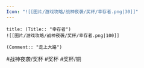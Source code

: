 ```yaml
---
Icon: "![[图片/游戏攻略/战神夜袭/奖杯/幸存者.png|30]]"
---
```

```ad-common-bronze-trophy
title: (Title:: "幸存者")
![[图片/游戏攻略/战神夜袭/奖杯/幸存者.png|100]]

(Comment:: "走上大路")
```

#战神夜袭/奖杯 #奖杯 #奖杯/铜
